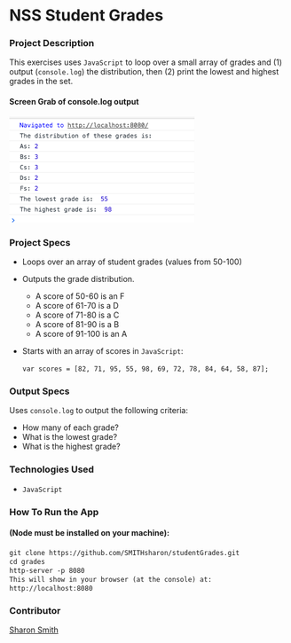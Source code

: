 # NSS Student Grades

### Project Description 
This exercises uses `JavaScript` to loop over a small array of grades and (1) output (`console.log`) the distribution, then (2) print the lowest and highest grades in the set.

#### Screen Grab of console.log output
![Screen Grab of console.log output](https://raw.githubusercontent.com/SMITHsharon/studentGrades/screen/screens/Screen%20Grab%20of%20console.log.png)


### Project Specs
- Loops over an array of student grades (values from 50-100)
- Outputs the grade distribution.

	- A score of 50-60 is an F
	- A score of 61-70 is a D
	- A score of 71-80 is a C
	- A score of 81-90 is a B
	- A score of 91-100 is an A

- Starts with an array of scores in `JavaScript`:

	`var scores = [82, 71, 95, 55, 98, 69, 72, 78, 84, 64, 58, 87];`

### Output Specs
Uses `console.log` to output the following criteria:
- How many of each grade?
- What is the lowest grade?
- What is the highest grade?


### Technologies Used
- `JavaScript`


### How To Run the App
#### (Node must be installed on your machine):
```
git clone https://github.com/SMITHsharon/studentGrades.git
cd grades
http-server -p 8080
This will show in your browser (at the console) at: http://localhost:8080
```


### Contributor
[Sharon Smith](https://github.com/SMITHsharon)


